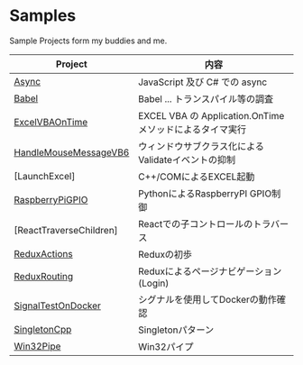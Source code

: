 # Samples
Sample Projects form my buddies and me.

|Project|内容|
|-|-|
|[Async](./Async)|JavaScript 及び C# での async|
|[Babel]()|Babel ... トランスパイル等の調査|
|[ExcelVBAOnTime]()|EXCEL VBA の Application.OnTime メソッドによるタイマ実行|
|[HandleMouseMessageVB6]()|ウィンドウサブクラス化によるValidateイベントの抑制|
|[LaunchExcel]|C++/COMによるEXCEL起動|
|[RaspberryPiGPIO]()|PythonによるRaspberryPI GPIO制御|
|[ReactTraverseChildren]|Reactでの子コントロールのトラバース|
|[ReduxActions]()|Reduxの初歩|
|[ReduxRouting]()|Reduxによるページナビゲーション(Login)|
|[SignalTestOnDocker]()|シグナルを使用してDockerの動作確認|
|[SingletonCpp]()|Singletonパターン|
|[Win32Pipe]()|Win32パイプ|

